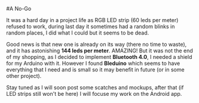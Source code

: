 #A No-Go

It was a hard day in a project life as RGB LED strip (60 leds per meter) refused to work, during last day it sometimes had a random blinks in random places, I did what I could but it seems to be dead.

Good news is that new one is already on its way (there no time to waste), and it has astonishing **144 leds per meter**. AMAZING! But it was not the end of my shopping, as I decided to implement **Bluetooth 4.0**, I needed a shield for my Arduino with it. However I found **Bleduino** which seems to have everything that I need and is small so it may benefit in future (or in some other project).

Stay tuned as I will soon post some scatches and mockups, after that (if LED strips still won't be here) I will focuse my work on the Android app.
